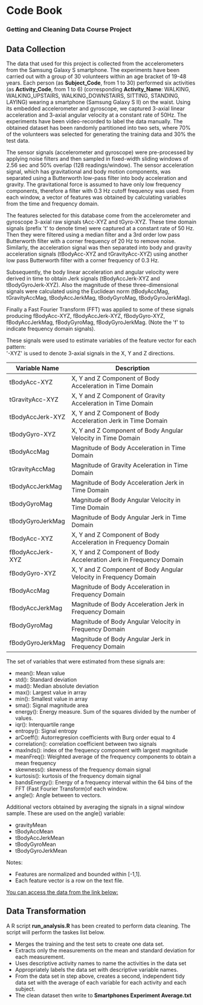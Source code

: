 # **Code Book**
### Getting and Cleaning Data Course Project
## Data Collection

The data that used for this project is collected from the accelerometers from the Samsung Galaxy S smartphone. The experiments have been carried out with a group of 30 volunteers within an age bracket of 19-48 years. Each person (as **Subject_Code**, from 1 to 30) performed six activities (as **Activity_Code**, from 1 to 6) (corresponding **Activity_Name**: WALKING, WALKING_UPSTAIRS, WALKING_DOWNSTAIRS, SITTING, STANDING, LAYING) wearing a smartphone (Samsung Galaxy S II) on the waist. Using its embedded accelerometer and gyroscope, we captured 3-axial linear acceleration and 3-axial angular velocity at a constant rate of 50Hz. The experiments have been video-recorded to label the data manually. The obtained dataset has been randomly partitioned into two sets, where 70% of the volunteers was selected for generating the training data and 30% the test data. 

The sensor signals (accelerometer and gyroscope) were pre-processed by applying noise filters and then sampled in fixed-width sliding windows of 2.56 sec and 50% overlap (128 readings/window). The sensor acceleration signal, which has gravitational and body motion components, was separated using a Butterworth low-pass filter into body acceleration and gravity. The gravitational force is assumed to have only low frequency components, therefore a filter with 0.3 Hz cutoff frequency was used. From each window, a vector of features was obtained by calculating variables from the time and frequency domain. 

The features selected for this database come from the accelerometer and gyroscope 3-axial raw signals tAcc-XYZ and tGyro-XYZ. These time domain signals (prefix 't' to denote time) were captured at a constant rate of 50 Hz. Then they were filtered using a median filter and a 3rd order low pass Butterworth filter with a corner frequency of 20 Hz to remove noise. Similarly, the acceleration signal was then separated into body and gravity acceleration signals (tBodyAcc-XYZ and tGravityAcc-XYZ) using another low pass Butterworth filter with a corner frequency of 0.3 Hz. 

Subsequently, the body linear acceleration and angular velocity were derived in time to obtain Jerk signals (tBodyAccJerk-XYZ and tBodyGyroJerk-XYZ). Also the magnitude of these three-dimensional signals were calculated using the Euclidean norm (tBodyAccMag, tGravityAccMag, tBodyAccJerkMag, tBodyGyroMag, tBodyGyroJerkMag). 

Finally a Fast Fourier Transform (FFT) was applied to some of these signals producing fBodyAcc-XYZ, fBodyAccJerk-XYZ, fBodyGyro-XYZ, fBodyAccJerkMag, fBodyGyroMag, fBodyGyroJerkMag. (Note the 'f' to indicate frequency domain signals). 

These signals were used to estimate variables of the feature vector for each pattern:  
'-XYZ' is used to denote 3-axial signals in the X, Y and Z directions.



|  Variable Name |Description   |
|---|---|
| tBodyAcc-XYZ   | X, Y and Z Component of Body Acceleration in Time Domain 	  |
| tGravityAcc-XYZ   | X, Y and Z Component of Gravity Acceleration in Time Domain   |
| tBodyAccJerk-XYZ   | X, Y and Z Component of Body Acceleration Jerk in Time Domain  |
| tBodyGyro-XYZ | X, Y and Z Component of Body Angular Velocity in Time Domain  |
| tBodyAccMag  |Magnitude of Body Acceleration in Time Domain   |
| tGravityAccMag  | Magnitude of Gravity Aceleration in Time Domain  |	
| tBodyAccJerkMag  |Magnitude of Body Acceleration Jerk in Time Domain   |
| tBodyGyroMag  | Magnitude of Body Angular Velocity in Time Domain  |	
| tBodyGyroJerkMag  | Magnitude of Body Angular Jerk in Time Domain  |
| fBodyAcc-XYZ 	  | X, Y and Z Component of Body Acceleration in Frequency Domain  |
| fBodyAccJerk-XYZ  |  X, Y and Z Component of Body Acceleration Jerk in Frequency Domain  |
| fBodyGyro-XYZ   | X, Y and Z Component of Body Angular Velocity in Frequency Domain  |
| fBodyAccMag   |  Magnitude of Body Acceleration in Frequency Domain |
|  fBodyAccJerkMag | Magnitude of Body Acceleration Jerk in Frequency Domain  |
|  fBodyGyroMag | Magnitude of Body Angular Velocity in Frequency Domain  |
|  fBodyGyroJerkMag |Magnitude of Body Angular Jerk in Frequency Domain   |


The set of variables that were estimated from these signals are: 

- mean(): Mean value
- std(): Standard deviation
- mad(): Median absolute deviation 
- max(): Largest value in array
- min(): Smallest value in array
- sma(): Signal magnitude area
- energy(): Energy measure. Sum of the squares divided by the number of values. 
- iqr(): Interquartile range 
- entropy(): Signal entropy
- arCoeff(): Autorregresion coefficients with Burg order equal to 4
- correlation(): correlation coefficient between two signals
- maxInds(): index of the frequency component with largest magnitude
- meanFreq(): Weighted average of the frequency components to obtain a mean frequency
- skewness(): skewness of the frequency domain signal 
- kurtosis(): kurtosis of the frequency domain signal 
- bandsEnergy(): Energy of a frequency interval within the 64 bins of the FFT (Fast Fourier Transform)of each window.
- angle(): Angle between to vectors.

Additional vectors obtained by averaging the signals in a signal window sample. These are used on the angle() variable:

- gravityMean
- tBodyAccMean
- tBodyAccJerkMean
- tBodyGyroMean
- tBodyGyroJerkMean

Notes: 

- Features are normalized and bounded within [-1,1].
- Each feature vector is a row on the text file.


[You can access the data from the link below:](https://d396qusza40orc.cloudfront.net/getdata%2Fprojectfiles%2FUCI%20HAR%20Dataset.zip) 


## Data Transformation
A R script **run_analysis.R** has been created to perform data cleaning. The script will perform the taskes list below.

- Merges the training and the test sets to create one data set.
- Extracts only the measurements on the mean and standard deviation for each measurement. 
- Uses descriptive activity names to name the activities in the data set
- Appropriately labels the data set with descriptive variable names. 
- From the data set in step above, creates a second, independent tidy data set with the average of each variable for each activity and each subject.
- The clean dataset then write to **Smartphones Experiment Average.txt**
